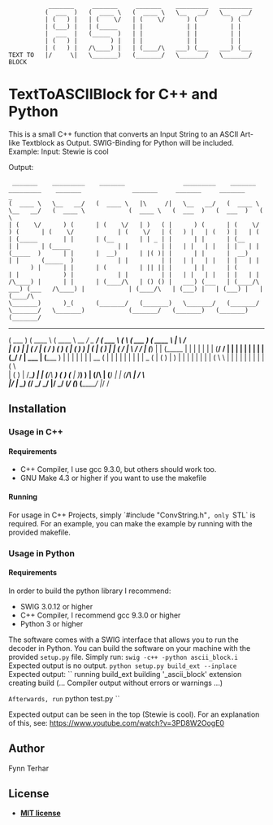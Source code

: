 ```
           _______     _______     _______    _________   _________
          (  ___  )   (  ____ \   (  ____ \   \__   __/   \__   __/
          | (   ) |   | (    \/   | (    \/      ) (         ) (
          | (___) |   | (_____    | |            | |         | |
          |  ___  |   (_____  )   | |            | |         | |
          | (   ) |         ) |   | |            | |         | |
          | (   ) |   /\____) |   | (____/\   ___) (___   ___) (___
TEXT TO   |/     \|   \_______)   (_______/   \_______/   \_______/    BLOCK
````

# TextToASCIIBlock for C++ and Python

This is a small C++ function that converts an Input String to an ASCII Art-like Textblock as Output. SWIG-Binding for Python will be included.
Example:
Input: 
Stewie is cool

Output:
```
 _______    _________    _______                _________    _______             _________    _______              _______     _______     _______     _
(  ____ \   \__   __/   (  ____ \   |\     /|   \__   __/   (  ____ \            \__   __/   (  ____ \            (  ____ \   (  ___  )   (  ___  )   ( \
| (    \/      ) (      | (    \/   | )   ( |      ) (      | (    \/               ) (      | (    \/            | (    \/   | (   ) |   | (   ) |   | (
| (_____       | |      | (__       | | _ | |      | |      | (__                   | |      | (_____             | |         | |   | |   | |   | |   | |
(_____  )      | |      |  __)      | |( )| |      | |      |  __)                  | |      (_____  )            | |         | |   | |   | |   | |   | |
      ) |      | |      | (         | || || |      | |      | (                     | |            ) |            | |         | |   | |   | |   | |   | |
/\____) |      | |      | (____/\   | () () |   ___) (___   | (____/\            ___) (___   /\____) |            | (____/\   | (___) |   | (___) |   | (____/\
\_______)      )_(      (_______/   (_______)   \_______/   (_______/            \_______/   \_______)            (_______/   (_______)   (_______)   (_______/
```

 _______     _______     _______    _________   _________             ______      _           _______     _______     _
(  ___  )   (  ____ \   (  ____ \   \__   __/   \__   __/            (  ___ \    ( \         (  ___  )   (  ____ \   | \    /\
| (   ) |   | (    \/   | (    \/      ) (         ) (               | (   ) )   | (         | (   ) |   | (    \/   |  \  / /
| (___) |   | (_____    | |            | |         | |               | (__/ /    | |         | |   | |   | |         |  (_/ /
|  ___  |   (_____  )   | |            | |         | |               |  __ (     | |         | |   | |   | |         |   _ (
| (   ) |         ) |   | |            | |         | |               | (  \ \    | |         | |   | |   | |         |  ( \ \
| (   ) |   /\____) |   | (____/\   ___) (___   ___) (___            | )___) )   | (____/\   | (___) |   | (____/\   |  /  \ \
|/     \|   \_______)   (_______/   \_______/   \_______/            |/ \___/    (_______/   (_______)   (_______/   |_/    \/

## Installation
### Usage in C++
#### Requirements
* C++ Compiler, I use gcc 9.3.0, but others should work too.
* GNU Make 4.3 or higher if you want to use the makefile
#### Running
For usage in C++ Projects, simply ´#include "ConvString.h"`, only `STL` is required. For an example, you can make the example by running with the provided makefile.

### Usage in Python 
#### Requirements
In order to build the python library I recommend:
* SWIG 3.0.12 or higher
* C++ Compiler, I recommend gcc 9.3.0 or higher
* Python 3 or higher

The software comes with a SWIG interface that allows you to run the decoder in Python.
You can build the software on your machine with the provided `setup.py` file.
Simply run:
``
 swig -c++ -python ascii_block.i
``
Expected output is no output.
``
 python setup.py build_ext --inplace
``
Expected output:
``
running build_ext
building '_ascii_block' extension
creating build
(... Compiler output without errors or warnings ...)

``
Afterwards, run
``
 python test.py
``

Expected output can be seen in the top (Stewie is cool). For an explanation of this, see: https://www.youtube.com/watch?v=3PD8W2OogE0

## Author
Fynn Terhar


## License

- **[MIT license](http://opensource.org/licenses/mit-license.php)**
